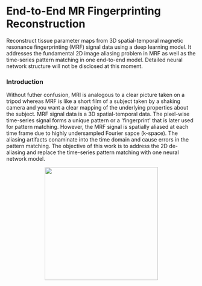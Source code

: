 # End-to-End MR Fingerprinting Reconstruction
Reconstruct tissue parameter maps from 3D spatial-temporal magnetic resonance fingerprinting (MRF) signal data using a deep learning model. It addresses the fundamental 2D image aliasing problem in MRF as well as the time-series pattern matching in one end-to-end model. Detailed neural network structure will not be disclosed at this moment.

### Introduction
Without futher confusion, MRI is analogous to a clear picture taken on a tripod whereas MRF is like a short film of a subject taken by a shaking camera and you want a clear mapping of the underlying properties about the subject. MRF signal data is a 3D spatial-temporal data. The pixel-wise time-series signal forms a unique pattern or a 'fingerprint' that is later used for pattern matching. However, the MRF signal is spatially aliased at each time frame due to highly undersampled Fourier sapce (k-space). The aliasing artifacts conaminate into the time domain and cause errors in the pattern matching. The objective of this work is to address the 2D de-aliasing and replace the time-series pattern matching with one neural network model. 

<p align="center">
<img src="https://github.com/mxf293/End-to-End_MR_Fingerprinting_Reconstruction/blob/master/MRF_Signal.gif" width="300" height="300">
</p>


